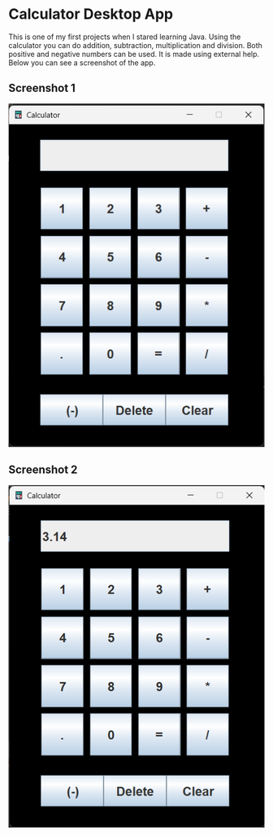 # Calculator Desktop App

This is one of my first projects when I stared learning Java. Using the calculator you can do addition, subtraction, multiplication and division. Both positive and negative numbers can be used. It is made using external help. Below you can see a screenshot of the app.


## Screenshot 1
![Screenshot 1](picture-1.png)

## Screenshot 2
![Screenshot 2](picture-2.png)
